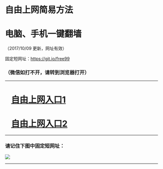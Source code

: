 ﻿# 自由上网简易方法

# 电脑、手机一键翻墙

（2017/10/09 更新，网址有效）

固定短网址：https://git.io/free99

### （微信如打不开，请转到浏览器打开）


***





# &nbsp;&nbsp; <a href="http://ft1587325728.fwq-tz-1001.info/fwqtz01.html?t=10090015657 " target="_blank">自由上网入口1</a>
# &nbsp;&nbsp; <a href="http://ft2938929492.fwq-tz-1002.info/fwqtz02.html?t=100900130269 " target="_blank">自由上网入口2</a>
***

### 请记住下图中固定短网址：

<img src="https://s3-us-west-2.amazonaws.com/fwq-1001/yjfq-20170905okok.png" /> 


***

